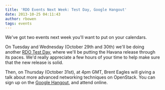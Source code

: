 ```yaml
---
title: 'RDO Events Next Week: Test Day, Google Hangout'
date: 2013-10-25 04:11:43
author: rbowen
tags: events
---
```


We've got two events next week you'll want to put on your calendars.

On Tuesday and Wednesday (October 29th and 30th) we'll be doing another [RDO Test Day](http://openstack.redhat.com/RDO_Test_Day_October_2013), where we'll be putting the Havana release through its paces. We'd really appreciate a few hours of your time to help make sure that the new release is solid.

Then, on Thursday (October 31st), at 4pm GMT, Brent Eagles will giving a talk about more advanced networking techniques on OpenStack. You can sign up on the [Google Hangout](https://plus.google.com/events/cfgnq5t8it7uvksrtpd00s2fcmg), and attend online.